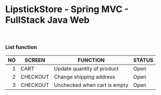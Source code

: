 # LipstickStore - Spring MVC - FullStack Java Web

<br>

### List function
| NO | SCREEN   | FUNCTION                     | STATUS |
|---:|----------|------------------------------|--------|
|  1 | CART     | Update quantity of product   | Open   |
|  2 | CHECKOUT | Change shipping address      | Open   |
|  3 | CHECKOUT | Unchecked when cart is empty | Open   |
